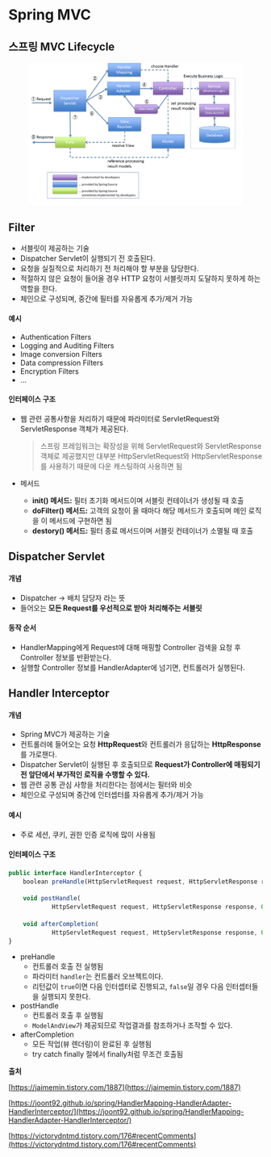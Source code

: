 # Spring MVC

## 스프링 MVC Lifecycle

<figure><img src="../.gitbook/assets/image (4) (1) (1) (1) (1) (1) (1) (1) (1) (1) (1) (1) (1).png" alt=""><figcaption></figcaption></figure>

## Filter

* 서블릿이 제공하는 기술
* Dispatcher Servlet이 실행되기 전 호출된다.
* 요청을 실질적으로 처리하기 전 처리해야 할 부분을 담당한다.
* 적절하지 않은 요청이 들어올 경우 HTTP 요청이 서블릿까지 도달하지 못하게 하는 역할을 한다.
* 체인으로 구성되며, 중간에 필터를 자유롭게 추가/제거 가능

#### 예시

* Authentication Filters
* Logging and Auditing Filters
* Image conversion Filters
* Data compression Filters
* Encryption Filters
* …

#### 인터페이스 구조

*   웹 관련 공통사항을 처리하기 때문에 파라미터로 ServletRequest와 ServletResponse 객체가 제공된다.

    > 스프링 프레임워크는 확장성을 위해 ServletRequest와 ServletResponse 객체로 제공했지만 대부분 HttpServletRequest와 HttpServletResponse를 사용하기 때문에 다운 캐스팅하여 사용하면 됨
* 메서드
  * **init() 메서드:** 필터 초기화 메서드이며 서블릿 컨테이너가 생성될 때 호출
  * **doFilter() 메서드:** 고객의 요청이 올 때마다 해당 메서드가 호출되며 메인 로직을 이 메서드에 구현하면 됨
  * **destory() 메서드:** 필터 종료 메서드이며 서블릿 컨테이너가 소멸될 때 호출

## Dispatcher Servlet

#### 개념

* Dispatcher → 배치 담당자 라는 뜻
* 들어오는 **모든 Request를 우선적으로 받아 처리해주는 서블릿**

#### 동작 순서

* HandlerMapping에게 Request에 대해 매핑할 Controller 검색을 요청 후 Controller 정보를 반환받는다.
* 실행할 Controller 정보를 HandlerAdapter에 넘기면, 컨트롤러가 실행된다.

## Handler Interceptor

#### 개념

* Spring MVC가 제공하는 기술
* 컨트롤러에 들어오는 요청 **HttpRequest**와 컨트롤러가 응답하는 **HttpResponse**를 가로챈다.
* Dispatcher Servlet이 실행된 후 호출되므로 **Request가 Controller에 매핑되기 전 앞단에서 부가적인 로직을 수행할 수 있다.**
* 웹 관련 공통 관심 사항을 처리한다는 점에서는 필터와 비슷
* 체인으로 구성되며 중간에 인터셉터를 자유롭게 추가/제거 가능

#### 예시

* 주로 세션, 쿠키, 권한 인증 로직에 많이 사용됨

#### 인터페이스 구조

```jsx
public interface HandlerInterceptor {
	boolean preHandle(HttpServletRequest request, HttpServletResponse response, Object handler) throws Exception;

	void postHandle(
			HttpServletRequest request, HttpServletResponse response, Object handler, ModelAndView modelAndView) throws Exception;

	void afterCompletion(
			HttpServletRequest request, HttpServletResponse response, Object handler, Exception ex) throws Exception;
}
```

* preHandle
  * 컨트롤러 호출 전 실행됨
  * 파라미터 `handler`는 컨트롤러 오브젝트이다.
  * 리턴값이 `true`이면 다음 인터셉터로 진행되고, `false`일 경우 다음 인터셉터들을 실행되지 못한다.
* postHandle
  * 컨트롤러 호출 후 실행됨
  * `ModelAndView`가 제공되므로 작업결과를 참조하거나 조작할 수 있다.
* afterCompletion
  * 모든 작업(뷰 렌더링)이 완료된 후 실행됨
  * try catch finally 절에서 finally처럼 무조건 호출됨

**출처**

[https://jaimemin.tistory.com/1887](https://jaimemin.tistory.com/1887)

[https://joont92.github.io/spring/HandlerMapping-HandlerAdapter-HandlerInterceptor/](https://joont92.github.io/spring/HandlerMapping-HandlerAdapter-HandlerInterceptor/)

[https://victorydntmd.tistory.com/176#recentComments](https://victorydntmd.tistory.com/176#recentComments)
